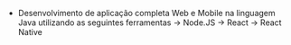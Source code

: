  * Desenvolvimento de aplicação completa Web e Mobile na linguagem Java utilizando as seguintes ferramentas
    -> Node.JS
    -> React
    -> React Native

